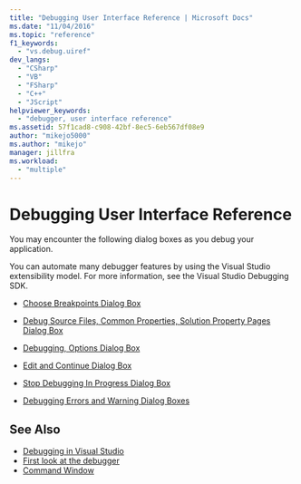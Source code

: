 ```yaml
---
title: "Debugging User Interface Reference | Microsoft Docs"
ms.date: "11/04/2016"
ms.topic: "reference"
f1_keywords:
  - "vs.debug.uiref"
dev_langs:
  - "CSharp"
  - "VB"
  - "FSharp"
  - "C++"
  - "JScript"
helpviewer_keywords:
  - "debugger, user interface reference"
ms.assetid: 57f1cad8-c908-42bf-8ec5-6eb567df08e9
author: "mikejo5000"
ms.author: "mikejo"
manager: jillfra
ms.workload:
  - "multiple"
---
```

# Debugging User Interface Reference
You may encounter the following dialog boxes as you debug your application.

 You can automate many debugger features by using the Visual Studio extensibility model. For more information, see the Visual Studio Debugging SDK.

- [Choose Breakpoints Dialog Box](../debugger/choose-breakpoints-dialog-box.md)

- [Debug Source Files, Common Properties, Solution Property Pages Dialog Box](../debugger/debug-source-files-common-properties-solution-property-pages-dialog-box.md)

- [Debugging, Options Dialog Box](../debugger/debugging-options-dialog-box.md)

- [Edit and Continue Dialog Box](../debugger/edit-and-continue-dialog-box.md)

- [Stop Debugging In Progress Dialog Box](../debugger/stop-debugging-in-progress-dialog-box.md)

- [Debugging Errors and Warning Dialog Boxes](../debugger/debugging-errors-and-warning-dialog-boxes.md)

## See Also
- [Debugging in Visual Studio](../debugger/index.yml)
- [First look at the debugger](../debugger/debugger-feature-tour.md)
- [Command Window](../ide/reference/command-window.md)